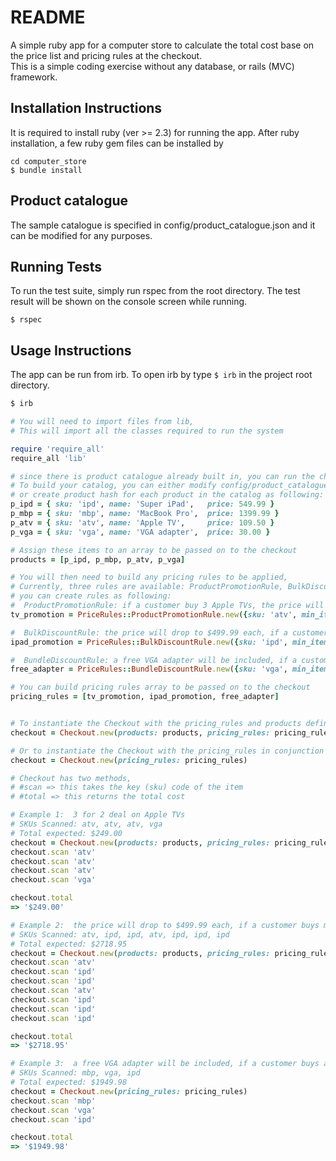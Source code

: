 # README

A simple ruby app for a computer store to calculate the total cost base on the price list and pricing rules at the checkout.  
This is a simple coding exercise without any database, or rails (MVC) framework.

## Installation Instructions

It is required to install ruby (ver >= 2.3) for running the app. After ruby installation, a few ruby gem files can be installed by 
```
cd computer_store
$ bundle install
```

## Product catalogue

The sample catalogue is specified in config/product_catalogue.json and it can be modified for any purposes.

## Running Tests

To run the test suite, simply run rspec from the root directory. The test result will be shown on the console screen while running.

```
$ rspec
```

## Usage Instructions

The app can be run from irb. To open irb by type `$ irb` in the project root directory.

```ruby
$ irb

# You will need to import files from lib,
# This will import all the classes required to run the system

require 'require_all'
require_all 'lib'

# since there is product catalogue already built in, you can run the checkout app without creating your own. 
# To build your catalog, you can either modify config/product_catalogue.json 
# or create product hash for each product in the catalog as following:
p_ipd = { sku: 'ipd', name: 'Super iPad',   price: 549.99 }
p_mbp = { sku: 'mbp', name: 'MacBook Pro',  price: 1399.99 }
p_atv = { sku: 'atv', name: 'Apple TV',     price: 109.50 }
p_vga = { sku: 'vga', name: 'VGA adapter',  price: 30.00 }

# Assign these items to an array to be passed on to the checkout
products = [p_ipd, p_mbp, p_atv, p_vga]

# You will then need to build any pricing rules to be applied,
# Currently, three rules are available: ProductPromotionRule, BulkDiscountRule, and BundleDiscountRule
# you can create rules as following:
#  ProductPromotionRule: if a customer buy 3 Apple TVs, the price will be of 2 only
tv_promotion = PriceRules::ProductPromotionRule.new({sku: 'atv', min_items: 3, discount_price: 0})

#  BulkDiscountRule: the price will drop to $499.99 each, if a customer buys more than 4
ipad_promotion = PriceRules::BulkDiscountRule.new({sku: 'ipd', min_items: 5, discount_price: 499.99})

#  BundleDiscountRule: a free VGA adapter will be included, if a customer buys a MacBook Pro
free_adapter = PriceRules::BundleDiscountRule.new({sku: 'vga', min_items: 1, discount_price: 0, pairing_sku: 'mbp'})

# You can build pricing rules array to be passed on to the checkout
pricing_rules = [tv_promotion, ipad_promotion, free_adapter]


# To instantiate the Checkout with the pricing_rules and products defined early on
checkout = Checkout.new(products: products, pricing_rules: pricing_rules)

# Or to instantiate the Checkout with the pricing_rules in conjunction with built-it catalogue
checkout = Checkout.new(pricing_rules: pricing_rules)

# Checkout has two methods,
# #scan => this takes the key (sku) code of the item 
# #total => this returns the total cost

# Example 1:  3 for 2 deal on Apple TVs
# SKUs Scanned: atv, atv, atv, vga
# Total expected: $249.00
checkout = Checkout.new(products: products, pricing_rules: pricing_rules)
checkout.scan 'atv'
checkout.scan 'atv'
checkout.scan 'atv'
checkout.scan 'vga'

checkout.total
=> '$249.00'

# Example 2:  the price will drop to $499.99 each, if a customer buys more than 4
# SKUs Scanned: atv, ipd, ipd, atv, ipd, ipd, ipd
# Total expected: $2718.95
checkout = Checkout.new(products: products, pricing_rules: pricing_rules)
checkout.scan 'atv'
checkout.scan 'ipd'
checkout.scan 'ipd'
checkout.scan 'atv'
checkout.scan 'ipd'
checkout.scan 'ipd'
checkout.scan 'ipd'

checkout.total
=> '$2718.95'

# Example 3:  a free VGA adapter will be included, if a customer buys a MacBook Pro
# SKUs Scanned: mbp, vga, ipd
# Total expected: $1949.98
checkout = Checkout.new(pricing_rules: pricing_rules)
checkout.scan 'mbp'
checkout.scan 'vga'
checkout.scan 'ipd'

checkout.total
=> '$1949.98'